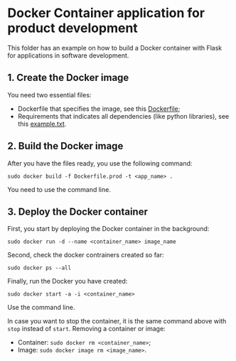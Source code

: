 # Docker Container application for product development
This folder has an example on how to build a Docker container with Flask for applications in software development.

## 1. Create the Docker image
You need two essential files:
- Dockerfile that specifies the image, see this [Dockerfile](Dockerfile.prod);
- Requirements that indicates all dependencies (like python libraries), see this [example.txt](requirements.txt).

## 2. Build the Docker image
After you have the files ready, you use the following command:
```
sudo docker build -f Dockerfile.prod -t <app_name> .
```
You need to use the command line.

## 3. Deploy the Docker container
First, you start by deploying the Docker container in the background:
```
sudo docker run -d --name <container_name> image_name
```
Second, check the docker contrainers created so far:

```
sudo docker ps --all
```
Finally, run the Docker you have created:

```
sudo docker start -a -i <container_name>
```
Use the command line.

In case you want to stop the container, it is the same command above with `stop` instead of `start`. Removing a container or image:
- Container: `sudo docker rm <container_name>`;
- Image: `sudo docker image rm <image_name>`.
